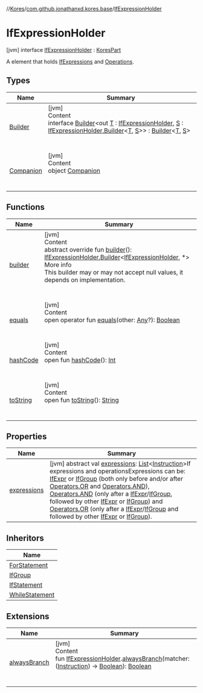 //[Kores](../../index.md)/[com.github.jonathanxd.kores.base](../index.md)/[IfExpressionHolder](index.md)



# IfExpressionHolder  
 [jvm] interface [IfExpressionHolder](index.md) : [KoresPart](../../com.github.jonathanxd.kores/-kores-part/index.md)

A element that holds [IfExpressions](../-if-expr/index.md) and [Operations](../../com.github.jonathanxd.kores.operator/-operators/index.md).

   


## Types  
  
|  Name|  Summary| 
|---|---|
| <a name="com.github.jonathanxd.kores.base/IfExpressionHolder.Builder///PointingToDeclaration/"></a>[Builder](-builder/index.md)| <a name="com.github.jonathanxd.kores.base/IfExpressionHolder.Builder///PointingToDeclaration/"></a>[jvm]  <br>Content  <br>interface [Builder](-builder/index.md)<out [T](-builder/index.md) : [IfExpressionHolder](index.md), [S](-builder/index.md) : [IfExpressionHolder.Builder](-builder/index.md)<[T](-builder/index.md), [S](-builder/index.md)>> : [Builder](../../com.github.jonathanxd.kores.builder/-builder/index.md)<[T](-builder/index.md), [S](-builder/index.md)>   <br><br><br>
| <a name="com.github.jonathanxd.kores.base/IfExpressionHolder.Companion///PointingToDeclaration/"></a>[Companion](-companion/index.md)| <a name="com.github.jonathanxd.kores.base/IfExpressionHolder.Companion///PointingToDeclaration/"></a>[jvm]  <br>Content  <br>object [Companion](-companion/index.md)  <br><br><br>


## Functions  
  
|  Name|  Summary| 
|---|---|
| <a name="com.github.jonathanxd.kores.base/IfExpressionHolder/builder/#/PointingToDeclaration/"></a>[builder](builder.md)| <a name="com.github.jonathanxd.kores.base/IfExpressionHolder/builder/#/PointingToDeclaration/"></a>[jvm]  <br>Content  <br>abstract override fun [builder](builder.md)(): [IfExpressionHolder.Builder](-builder/index.md)<[IfExpressionHolder](index.md), *>  <br>More info  <br>This builder may or may not accept null values, it depends on implementation.  <br><br><br>
| <a name="kotlin/Any/equals/#kotlin.Any?/PointingToDeclaration/"></a>[equals](../../com.github.jonathanxd.kores.util/-simple-resolver/index.md#%5Bkotlin%2FAny%2Fequals%2F%23kotlin.Any%3F%2FPointingToDeclaration%2F%5D%2FFunctions%2F-1211764316)| <a name="kotlin/Any/equals/#kotlin.Any?/PointingToDeclaration/"></a>[jvm]  <br>Content  <br>open operator fun [equals](../../com.github.jonathanxd.kores.util/-simple-resolver/index.md#%5Bkotlin%2FAny%2Fequals%2F%23kotlin.Any%3F%2FPointingToDeclaration%2F%5D%2FFunctions%2F-1211764316)(other: [Any](https://kotlinlang.org/api/latest/jvm/stdlib/kotlin/-any/index.html)?): [Boolean](https://kotlinlang.org/api/latest/jvm/stdlib/kotlin/-boolean/index.html)  <br><br><br>
| <a name="kotlin/Any/hashCode/#/PointingToDeclaration/"></a>[hashCode](../../com.github.jonathanxd.kores.util/-simple-resolver/index.md#%5Bkotlin%2FAny%2FhashCode%2F%23%2FPointingToDeclaration%2F%5D%2FFunctions%2F-1211764316)| <a name="kotlin/Any/hashCode/#/PointingToDeclaration/"></a>[jvm]  <br>Content  <br>open fun [hashCode](../../com.github.jonathanxd.kores.util/-simple-resolver/index.md#%5Bkotlin%2FAny%2FhashCode%2F%23%2FPointingToDeclaration%2F%5D%2FFunctions%2F-1211764316)(): [Int](https://kotlinlang.org/api/latest/jvm/stdlib/kotlin/-int/index.html)  <br><br><br>
| <a name="kotlin/Any/toString/#/PointingToDeclaration/"></a>[toString](../../com.github.jonathanxd.kores.util/-simple-resolver/index.md#%5Bkotlin%2FAny%2FtoString%2F%23%2FPointingToDeclaration%2F%5D%2FFunctions%2F-1211764316)| <a name="kotlin/Any/toString/#/PointingToDeclaration/"></a>[jvm]  <br>Content  <br>open fun [toString](../../com.github.jonathanxd.kores.util/-simple-resolver/index.md#%5Bkotlin%2FAny%2FtoString%2F%23%2FPointingToDeclaration%2F%5D%2FFunctions%2F-1211764316)(): [String](https://kotlinlang.org/api/latest/jvm/stdlib/kotlin/-string/index.html)  <br><br><br>


## Properties  
  
|  Name|  Summary| 
|---|---|
| <a name="com.github.jonathanxd.kores.base/IfExpressionHolder/expressions/#/PointingToDeclaration/"></a>[expressions](expressions.md)| <a name="com.github.jonathanxd.kores.base/IfExpressionHolder/expressions/#/PointingToDeclaration/"></a> [jvm] abstract val [expressions](expressions.md): [List](https://kotlinlang.org/api/latest/jvm/stdlib/kotlin.collections/-list/index.html)<[Instruction](../../com.github.jonathanxd.kores/-instruction/index.md)>If expressions and operationsExpressions can be: [IfExpr](../-if-expr/index.md) or [IfGroup](../-if-group/index.md) (both only before and/or after [Operators.OR](../../com.github.jonathanxd.kores.operator/-operators/-o-r.md) and [Operators.AND](../../com.github.jonathanxd.kores.operator/-operators/-a-n-d.md)), [Operators.AND](../../com.github.jonathanxd.kores.operator/-operators/-a-n-d.md) (only after a [IfExpr](../-if-expr/index.md)/[IfGroup](../-if-group/index.md), followed by other [IfExpr](../-if-expr/index.md) or [IfGroup](../-if-group/index.md)) and [Operators.OR](../../com.github.jonathanxd.kores.operator/-operators/-o-r.md) (only after a [IfExpr](../-if-expr/index.md)/[IfGroup](../-if-group/index.md) and followed by other [IfExpr](../-if-expr/index.md) or [IfGroup](../-if-group/index.md)).   <br>


## Inheritors  
  
|  Name| 
|---|
| <a name="com.github.jonathanxd.kores.base/ForStatement///PointingToDeclaration/"></a>[ForStatement](../-for-statement/index.md)
| <a name="com.github.jonathanxd.kores.base/IfGroup///PointingToDeclaration/"></a>[IfGroup](../-if-group/index.md)
| <a name="com.github.jonathanxd.kores.base/IfStatement///PointingToDeclaration/"></a>[IfStatement](../-if-statement/index.md)
| <a name="com.github.jonathanxd.kores.base/WhileStatement///PointingToDeclaration/"></a>[WhileStatement](../-while-statement/index.md)


## Extensions  
  
|  Name|  Summary| 
|---|---|
| <a name="com.github.jonathanxd.kores.inspect//alwaysBranch/com.github.jonathanxd.kores.base.IfExpressionHolder#kotlin.Function1[com.github.jonathanxd.kores.Instruction,kotlin.Boolean]/PointingToDeclaration/"></a>[alwaysBranch](../../com.github.jonathanxd.kores.inspect/always-branch.md)| <a name="com.github.jonathanxd.kores.inspect//alwaysBranch/com.github.jonathanxd.kores.base.IfExpressionHolder#kotlin.Function1[com.github.jonathanxd.kores.Instruction,kotlin.Boolean]/PointingToDeclaration/"></a>[jvm]  <br>Content  <br>fun [IfExpressionHolder](index.md).[alwaysBranch](../../com.github.jonathanxd.kores.inspect/always-branch.md)(matcher: ([Instruction](../../com.github.jonathanxd.kores/-instruction/index.md)) -> [Boolean](https://kotlinlang.org/api/latest/jvm/stdlib/kotlin/-boolean/index.html)): [Boolean](https://kotlinlang.org/api/latest/jvm/stdlib/kotlin/-boolean/index.html)  <br><br><br>

